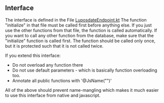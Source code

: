 ## Interface
The interface is defined in the File [LuposdateEndpoint.kt](src/luposdate3000_endpoint/src/commonMain/kotlin/lupos/s16network/LuposdateEndpoint.kt)
The function "initialize" in that file must be called first before anything else.
If you just use the other functions from that file, the function is called automatically.
If you want to call any other function from the database, make sure that the "initialize" function is called first.
The function should be called only once, but it is protected such that it is not called twice.

If you extend this interface:
* Do not overload any function there
* Do not use default parameters - which is basically function overloading too.
* Annotate all public functions with '@JsName("")'

All of the above should prevent name-mangling which makes it much easier to use this interface from native and javascript.
